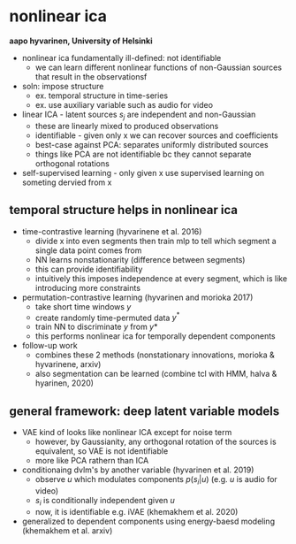 # nonlinear ica

**aapo hyvarinen, University of Helsinki**

- nonlinear ica fundamentally ill-defined: not identifiable
  - we can learn different nonlinear functions of non-Gaussian sources that result in the observationsf
- soln: impose structure
  - ex. temporal structure in time-series
  - ex. use auxiliary variable such as audio for video
- linear ICA - latent sources $s_j$ are independent and non-Gaussian
  - these are linearly mixed to produced observations
  - identifiable - given only x we can recover sources and coefficients
  - best-case against PCA: separates uniformly distributed sources
  - things like PCA are not identifiable bc they cannot separate orthogonal rotations
- self-supervised learning - only given x use supervised learning on someting dervied from x



## temporal structure helps in nonlinear ica

- time-contrastive learning (hyvarinene et al. 2016)
  - divide x into even segments then train mlp to tell which segment a single data point comes from
  - NN learns nonstationarity (difference between segments)
  - this can provide identifiability
  - intuitively this imposes independence at every segment, which is like introducing more constraints
- permutation-contrastive learning (hyvarinen and morioka 2017)
  - take short time windows $y$
  - create randomly time-permuted data $y^*$
  - train NN to discriminate $y$ from $y*$
  - this performs nonlinear ica for temporally dependent components
- follow-up work
  - combines these 2 methods (nonstationary innovations, morioka & hyvarinene, arxiv)
  - also segmentation can be learned (combine tcl with HMM, halva & hyarinen, 2020)



## general framework: deep latent variable models

- VAE kind of looks like nonlinear ICA except for noise term
  - however, by Gaussianity, any orthogonal rotation of the sources is equivalent, so VAE is not identifiable
  - more like PCA rathern than ICA
- conditionaing dvlm's by another variable (hyvarinen et al. 2019)
  - observe $u$ which modulates components $p(s_i|u)$ (e.g. $u$ is audio for video)
  - $s_i$ is conditionally independent given $u$
  - now, it is identifiable e.g. iVAE (khemakhem et al. 2020)
- generalized to dependent components using energy-baesd modeling (khemakhem et al. arxiv)